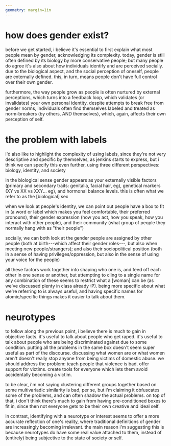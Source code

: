 ```yaml
---
geometry: margin=1in
---
```


# how does gender exist?
before we get started, i believe it's essential to first explain what most people mean by gender, acknowledging its complexity. today, gender is still often defined by its biology by more conservative people; but many people do agree it's also about how individuals identify and are perceived socially. due to the biological aspect, and the social perception of oneself, people are externally defined. this, in turn, means people don't have full control over their own gender. 

furthermore, the way people grow as people is often nurtured by external perceptions, which turns into a feedback loop, which validates (or invalidates) your own personal identity. despite attempts to break free from gender norms, individuals often find themselves labeled and treated as norm-breakers (by others, AND themselves), which, again, affects their own perception of self.

# the problem with labels
i'd also like to highlight the complexity of using labels, since they're not very descriptive and specific by themselves, as jenkins starts to express, but i think we can specify this even further, using three different perspectives: biology, identity, and society

in the biological sense gender appears as your externally visible factors (primary and secondary traits: genitalia, facial hair, eg), genetical markers (XY vs XX vs XXY... eg), and hormonal balance levels. this is often what we refer to as the [biological] sex

when we look at people's identity, we can point out people have a box to fit in (a word or label which makes you feel comfortable, their preferred pronouns), their gender expression (how you act, how you speak, how you interact with other people), and their community (what group of people they normally hang with as "their people")

socially, we can both look at the gender people are assigned by other people (both at birth---which affect their gender roles---, but also when meeting new people/strangers); and also their sociopolitical position (both in a sense of having privileges/oppression, but also in the sense of using your voice for the people)

all these factors work together into shaping who one is, and feed off each other in one sense or another, but attempting to cling to a single name for any combination of these seems to restrict what a [woman] can be (as we've discussed plenty in class already :P). being more specific about what we're referring to is always useful, and having specific names for atomic/specific things makes it easier to talk about them.

# neurotypes
to follow along the previous point, i believe there is much to gain in objective facts. it's useful to talk about people who get raped. it's useful to talk about people who are being discriminated against due to some condition. putting all the problems in the same box doesn't seem super useful as part of the discourse. discussing what women are or what women aren't doesn't really stop anyone from being victims of domestic abuse. we should address the problem: teach people that violence is bad. offer support for victims. create tools for everyone which lets them avoid accidentally becoming a victim.

to be clear, i'm not saying clustering different groups together based on some multivariadic similarity is bad, per se, but i'm claiming it obfuscates some of the problems, and can often shadow the actual problems. on top of that, i don't think there's much to gain from having pre-conditioned boxes to fit in, since then not everyone gets to be their own creative and ideal self.

in contrast, identifying with a neurotype or interest seems to offer a more accurate reflection of one's reality, where traditional definitions of gender are increasingly becoming irrelevant. the main reason i'm suggesting this is because neurotypes do have some real value attached to them, instead of (entirely) being subjective to the state of society or self.

